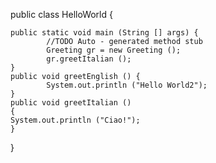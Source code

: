 
public class HelloWorld {

    public static void main (String [] args) {
            //TODO Auto - generated method stub
            Greeting gr = new Greeting ();
            gr.greetItalian ();
    }
    public void greetEnglish () {
            System.out.println ("Hello World2");
    }
    public void greetItalian ()
    {
    System.out.println ("Ciao!");
    }
}
